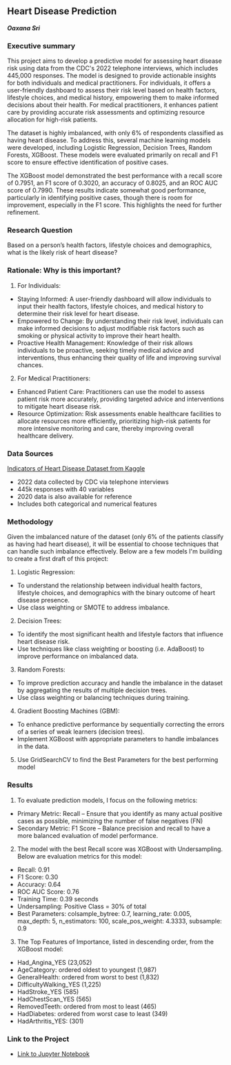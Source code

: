 ## Heart Disease Prediction
***Oaxana Sri***

### Executive summary

This project aims to develop a predictive model for assessing heart disease risk using data from the CDC's 2022 telephone interviews, which includes 445,000 responses. The model is designed to provide actionable insights for both individuals and medical practitioners. For individuals, it offers a user-friendly dashboard to assess their risk level based on health factors, lifestyle choices, and medical history, empowering them to make informed decisions about their health. For medical practitioners, it enhances patient care by providing accurate risk assessments and optimizing resource allocation for high-risk patients.

The dataset is highly imbalanced, with only 6% of respondents classified as having heart disease. To address this, several machine learning models were developed, including Logistic Regression, Decision Trees, Random Forests, XGBoost. These models were evaluated primarily on recall and F1 score to ensure effective identification of positive cases.

The XGBoost model demonstrated the best performance with a recall score of 0.7951, an F1 score of 0.3020, an accuracy of 0.8025, and an ROC AUC score of 0.7990. These results indicate somewhat good performance, particularly in identifying positive cases, though there is room for improvement, especially in the F1 score. This highlights the need for further refinement.

### Research Question
Based on a person’s health factors, lifestyle choices and demographics, what is the likely risk of heart disease?

### Rationale: Why is this important?

1. For Individuals:
- Staying Informed: A user-friendly dashboard will allow individuals to input their health factors, lifestyle choices, and medical history to determine their risk level for heart disease.
- Empowered to Change: By understanding their risk level, individuals can make informed decisions to adjust modifiable risk factors such as smoking or physical activity to improve their heart health.
- Proactive Health Management: Knowledge of their risk allows individuals to be proactive, seeking timely medical advice and interventions, thus enhancing their quality of life and improving survival chances.
2. For Medical Practitioners:
- Enhanced Patient Care: Practitioners can use the model to assess patient risk more accurately, providing targeted advice and interventions to mitigate heart disease risk.
- Resource Optimization: Risk assessments enable healthcare facilities to allocate resources more efficiently, prioritizing high-risk patients for more intensive monitoring and care, thereby improving overall healthcare delivery.

### Data Sources
[Indicators of Heart Disease Dataset from Kaggle](https://www.kaggle.com/datasets/kamilpytlak/personal-key-indicators-of-heart-disease/data)
- 2022 data collected by CDC via telephone interviews
- 445k responses with 40 variables
- 2020 data is also available for reference
- Includes both categorical and numerical features

### Methodology
Given the imbalanced nature of the dataset (only 6% of the patients classify as having had heart disease), it will be essential to choose techniques that can handle such imbalance effectively. 
Below are a few models I'm building to create a first draft of this project:

1. Logistic Regression:
- To understand the relationship between individual health factors, lifestyle choices, and demographics with the binary outcome of heart disease presence.
- Use class weighting or SMOTE to address imbalance.
2. Decision Trees:
- To identify the most significant health and lifestyle factors that influence heart disease risk.
- Use techniques like class weighting or boosting (i.e. AdaBoost) to improve performance on imbalanced data.
3. Random Forests:
- To improve prediction accuracy and handle the imbalance in the dataset by aggregating the results of multiple decision trees.
- Use class weighting or balancing techniques during training.
4. Gradient Boosting Machines (GBM):
- To enhance predictive performance by sequentially correcting the errors of a series of weak learners (decision trees).
- Implement XGBoost with appropriate parameters to handle imbalances in the data.
5. Use GridSearchCV to find the Best Parameters for the best performing model



### Results
1. To evaluate prediction models, I focus on the following metrics:
- Primary Metric: Recall – Ensure that you identify as many actual positive cases as possible, minimizing the number of false negatives (FN)
- Secondary Metric: F1 Score – Balance precision and recall to have a more balanced evaluation of model performance.

2. The model with the best Recall score was XGBoost with Undersampling.  Below are evaluation metrics for this model:
- Recall: 0.91
- F1 Score: 0.30
- Accuracy: 0.64
- ROC AUC Score: 0.76
- Training Time: 0.39 seconds
- Undersampling: Positive Class = 30% of total
- Best Parameters: colsample_bytree: 0.7, learning_rate: 0.005, max_depth: 5, n_estimators: 100, scale_pos_weight: 4.3333, subsample: 0.9


3. The Top Features of Importance, listed in descending order, from the XGBoost model:
- Had_Angina_YES (23,052)
- AgeCategory: ordered oldest to youngest (1,987)
- GeneralHealth: ordered from worst to best (1,832)
- DifficultyWalking_YES (1,225)
- HadStroke_YES (585)
- HadChestScan_YES (565)
- RemovedTeeth: ordered from most to least (465)
- HadDiabetes: ordered from worst case to least (349)
- HadArthritis_YES: (301)


### Link to the Project

- [Link to Jupyter Notebook](https://github.com/oaxana/heart-disease-prediction/blob/main/Heart_Disease_Prediction_03.ipynb)

